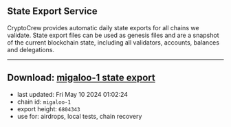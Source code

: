 ## State Export Service
CryptoCrew provides automatic daily state exports for all chains we validate. State export files can be used as genesis files and are a snapshot of the current blockchain state, including all validators, accounts, balances and delegations.

---
**Download: [migaloo-1 state export](https://dl-eu2.ccvalidators.com/SERVICE/migaloo/migaloo-1_export_6804343.json)**
---

- last updated: Fri May 10 2024 01:02:24
- chain id: `migaloo-1`
- export height: `6804343`
- use for: airdrops, local tests, chain recovery
